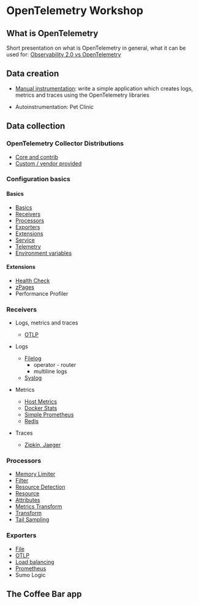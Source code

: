 # OpenTelemetry Workshop

## What is OpenTelemetry

Short presentation on what is OpenTelemetry in general, what it can be used for: [Observability 2.0 vs OpenTelemetry](https://slides.com/perk/obsevability-20-feat-opentelemetry)

## Data creation

* [Manual instrumentation](./exercises/instrumentation/): write a simple application which creates logs, metrics and traces using the OpenTelemetry libraries

* Autoinstrumentation: Pet Clinic

## Data collection

### OpenTelemetry Collector Distributions

* [Core and contrib](./exercises/distros/otelcol-and-contrib/)
* [Custom / vendor provided](./exercises/distros/custom/)

### Configuration basics

#### Basics

* [Basics](https://opentelemetry.io/docs/collector/configuration/#basics)
* [Receivers](https://opentelemetry.io/docs/collector/configuration/#receivers)
* [Processors](https://opentelemetry.io/docs/collector/configuration/#processors)
* [Exporters](https://opentelemetry.io/docs/collector/configuration/#exporters)
* [Extensions](https://opentelemetry.io/docs/collector/configuration/#extensions)
* [Service](https://opentelemetry.io/docs/collector/configuration/#service)
* [Telemetry](./exercises/basics/telemetry/)
* [Environment variables](./exercises/basics/env-variables/)

#### Extensions

* [Health Check](./exercises/extensions/healthcheck/)
* [zPages](./exercises/extensions/zpages/)
* Performance Profiler

### Receivers

* Logs, metrics and traces
  * [OTLP](./exercises/receivers/otlp/)

* Logs
  * [Filelog](./exercises/receivers/filelog/)
    * operator - router
    * multiline logs
  * [Syslog](./exercises/receivers/syslog/)

* Metrics
  * [Host Metrics](./exercises/receivers/hostmetrics/)
  * [Docker Stats](./exercises/receivers/dockerstats/)
  * [Simple Prometheus](./exercises/receivers/simpleprometheus/)
  * [Redis](./exercises/receivers/redisreceiver/)

* Traces
  * [Zipkin, Jaeger](./exercises/receivers/zipkin/)


### Processors

* [Memory Limiter](./exercises/processors/memorylimiter/)
* [Filter](./exercises/processors/filter/)
* [Resource Detection](./exercises/processors/resourcedetection/)
* [Resource](./exercises/processors/resource/)
* [Attributes](./exercises/processors/attributes/)
* [Metrics Transform](./exercises/processors/metricstransform/)
* [Transform](./exercises/processors/transform/)
* [Tail Sampling](./exercises/processors/tailsampling/)

### Exporters
  
* [File](./exercises/exporters/file/)
* [OTLP](./exercises/exporters/otlp/)
* [Load balancing](./exercises/exporters/loadbalancing/)
* [Prometheus](./exercises/exporters/prometheus/)
* Sumo Logic

## The Coffee Bar app
